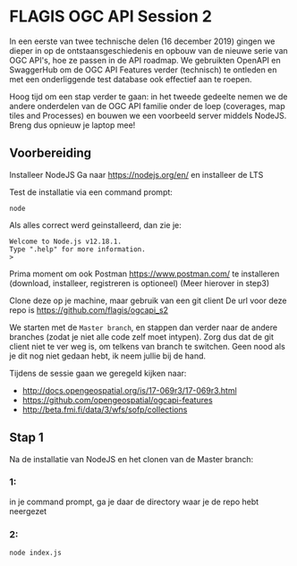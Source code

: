 # FLAGIS OGC API Session 2

In een eerste van twee technische delen (16 december 2019) gingen we dieper in op de ontstaansgeschiedenis en opbouw van de nieuwe serie van OGC API's, hoe ze passen in de API roadmap. We gebruikten OpenAPI en SwaggerHub om de OGC API Features verder (technisch) te ontleden en met een onderliggende test database ook effectief aan te roepen.

Hoog tijd om een stap verder te gaan: in het tweede gedeelte nemen we de andere onderdelen van de OGC API familie onder de loep (coverages, map tiles and Processes) en bouwen we een voorbeeld server middels NodeJS. Breng dus opnieuw je laptop mee!

## Voorbereiding

Installeer NodeJS
Ga naar https://nodejs.org/en/ en installeer de LTS

Test de installatie via een command prompt:
```
node
```

Als alles correct werd geinstalleerd, dan zie je:
```
Welcome to Node.js v12.18.1.
Type ".help" for more information.
>
```

Prima moment om ook Postman https://www.postman.com/ te installeren (download, installeer, registreren is optioneel)
(Meer hierover in step3)


Clone deze op je machine, maar gebruik van een git client
De url voor deze repo is https://github.com/flagis/ogcapi_s2

We starten met de `Master branch`, en stappen dan verder naar de andere branches (zodat je niet alle code zelf moet intypen). Zorg dus dat de git client niet te ver weg is, om telkens van branch te switchen. Geen nood als je dit nog niet gedaan hebt, ik neem jullie bij de hand.

Tijdens de sessie gaan we geregeld kijken naar:
- http://docs.opengeospatial.org/is/17-069r3/17-069r3.html
- https://github.com/opengeospatial/ogcapi-features
- http://beta.fmi.fi/data/3/wfs/sofp/collections

## Stap 1

Na de installatie van NodeJS en het clonen van de Master branch:

### 1:
in je command prompt, ga je daar de directory waar je de repo hebt neergezet


### 2:
```
node index.js
```
